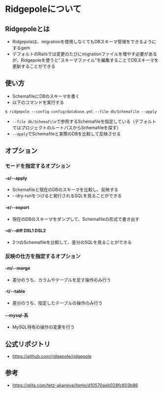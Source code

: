 # Ridgepoleについて
## Ridgepoleとは
- Ridgepoleは、migrationを使用しなくてもDBスキーマ管理をできるようにするgem
- デフォルトのRailsでは変更のたびにmigrationファイルを増やす必要があるが、Ridgepoleを使うと"スキーマファイル"を編集することでDBスキーマを更新することができる

## 使い方
- SchemafileにDBのスキーマを書く
- 以下のコマンドを実行する
```
$ ridgepole --config config/database.yml --file db/Schemafile --apply
```
- `--file db/Schemafile`で参照するSchemafileを指定している（デフォルトではプロジェクトのルートパスからSchemafileを探す）
- `--apply`でSchemafileと実際のDBを比較して反映させる

## オプション
### モードを指定するオプション
#### -a/--apply
- Schemafileと現在のDBのスキーマを比較し、反映する
- --dry-runをつけると発行されるSQLを見ることができる
#### -e/--export
- 現在のDBのスキーマをダンプして、Schemafileの形式で書き出す
#### -d/--diff DSL1 DSL2
- 2つのSchemafileを比較して、差分のSQLを見ることができる

### 反映の仕方を指定するオプション
#### -m/--merge
- 差分のうち、カラムやテーブルを足す操作のみ行う
#### -t/--table
- 差分のうち、指定したテーブルの操作のみ行う
#### --mysql-系
- MySQL特有の操作の変更を行う

## 公式リポジトリ
- https://github.com/ridgepole/ridgepole

## 参考
- https://qiita.com/tetz-akaneya/items/d10570aeb028fc603b86